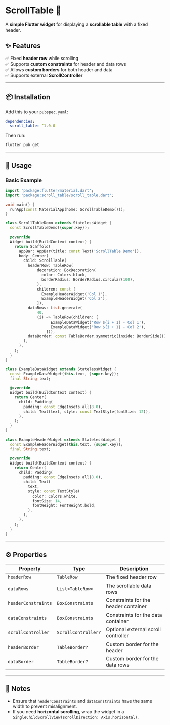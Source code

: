 # ScrollTable 📜

A **simple Flutter widget** for displaying a **scrollable table** with a fixed header.

## ✨ Features
✅ Fixed **header row** while scrolling  
✅ Supports **custom constraints** for header and data rows  
✅ Allows **custom borders** for both header and data  
✅ Supports external **ScrollController**  

---

## 📦 Installation
Add this to your `pubspec.yaml`:
```yaml
dependencies:
  scroll_table: ^1.0.0
```
Then run:
```sh
flutter pub get
```

---

## 🚀 Usage
### Basic Example
```dart
import 'package:flutter/material.dart';
import 'package:scroll_table/scroll_table.dart';

void main() {
  runApp(const MaterialApp(home: ScrollTableDemo()));
}

class ScrollTableDemo extends StatelessWidget {
  const ScrollTableDemo({super.key});

  @override
  Widget build(BuildContext context) {
    return Scaffold(
      appBar: AppBar(title: const Text('ScrollTable Demo')),
      body: Center(
        child: ScrollTable(
          headerRow: TableRow(
              decoration: BoxDecoration(
                color: Colors.black,
                borderRadius: BorderRadius.circular(100),
              ),
              children: const [
                ExampleHeaderWidget('Col 1'),
                ExampleHeaderWidget('Col 2'),
              ]),
          dataRows: List.generate(
              40,
              (i) => TableRow(children: [
                    ExampleDataWidget('Row ${i + 1} - Col 1'),
                    ExampleDataWidget('Row ${i + 1} - Col 2'),
                  ])),
          dataBorder: const TableBorder.symmetric(inside: BorderSide()),
        ),
      ),
    );
  }
}

class ExampleDataWidget extends StatelessWidget {
  const ExampleDataWidget(this.text, {super.key});
  final String text;

  @override
  Widget build(BuildContext context) {
    return Center(
      child: Padding(
        padding: const EdgeInsets.all(8.0),
        child: Text(text, style: const TextStyle(fontSize: 12)),
      ),
    );
  }
}

class ExampleHeaderWidget extends StatelessWidget {
  const ExampleHeaderWidget(this.text, {super.key});
  final String text;

  @override
  Widget build(BuildContext context) {
    return Center(
      child: Padding(
        padding: const EdgeInsets.all(8.0),
        child: Text(
          text,
          style: const TextStyle(
            color: Colors.white,
            fontSize: 14,
            fontWeight: FontWeight.bold,
          ),
        ),
      ),
    );
  }
}
```

---

## ⚙️ Properties
| Property           | Type                     | Description |
|-------------------|-------------------------|------------|
| `headerRow`      | `TableRow`               | The fixed header row |
| `dataRows`       | `List<TableRow>`         | The scrollable data rows |
| `headerConstraints` | `BoxConstraints`      | Constraints for the header container |
| `dataConstraints` | `BoxConstraints`        | Constraints for the data container |
| `scrollController` | `ScrollController?`    | Optional external scroll controller |
| `headerBorder`   | `TableBorder?`           | Custom border for the header |
| `dataBorder`     | `TableBorder?`           | Custom border for the data rows |

---

## 📌 Notes
- Ensure that `headerConstraints` and `dataConstraints` have the same width to prevent misalignment.
- If you need **horizontal scrolling**, wrap the widget in a `SingleChildScrollView(scrollDirection: Axis.horizontal)`.
